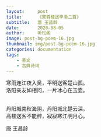```yaml
---
layout:     post
title:      《芙蓉楼送辛渐二首》
subtitle:   唐 王昌龄
date:       2020-08-05
author:     听松阁
image: post-bg-poem-16.jpg
thumbnail: img/post-bg-poem-16.jpg
categories: documentation
tags:
    - 美文
    - 古典诗词
---
```


寒雨连江夜入吴，平明送客楚山孤。<br>
洛阳亲友如相问，一片冰心在玉壶。<br>
<br>

丹阳城南秋海阴，丹阳城北楚云深。<br>
高楼送客不能醉，寂寂寒江明月心。<br>

唐 王昌龄